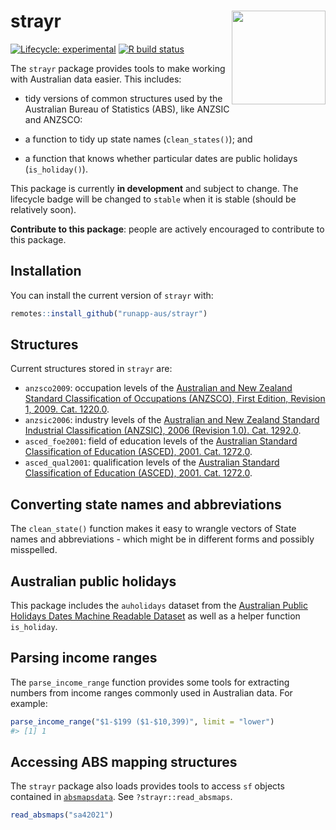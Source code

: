 
<!-- README.md is generated from README.Rmd. Please edit that file -->

# strayr <img src="man/figures/apple-touch-icon-152x152.png" align="right" style="height:150px"/>

<!-- badges: start -->

[![Lifecycle:
experimental](https://img.shields.io/badge/lifecycle-experimental-orange.svg)](https://www.tidyverse.org/lifecycle/#experimental)
[![R build
status](https://github.com/runapp-aus/strayr/workflows/R-CMD-check/badge.svg)](https://github.com/runapp-aus/strayr/actions)

<!-- badges: end -->

The `strayr` package provides tools to make working with Australian data
easier. This includes:

-   tidy versions of common structures used by the Australian Bureau of
    Statistics (ABS), like ANZSIC and ANZSCO:

-   a function to tidy up state names (`clean_states()`); and

-   a function that knows whether particular dates are public holidays
    (`is_holiday()`).

This package is currently **in development** and subject to change. The
lifecycle badge will be changed to `stable` when it is stable (should be
relatively soon).

**Contribute to this package**: people are actively encouraged to
contribute to this package.

## Installation

You can install the current version of `strayr` with:

``` r
remotes::install_github("runapp-aus/strayr")
```

## Structures

Current structures stored in `strayr` are:

-   `anzsco2009`: occupation levels of the [Australian and New Zealand
    Standard Classification of Occupations (ANZSCO), First Edition,
    Revision 1, 2009. Cat.
    1220.0](https://www.abs.gov.au/AUSSTATS/abs@.nsf/DetailsPage/1220.0First%20Edition,%20Revision%201?OpenDocument).
-   `anzsic2006`: industry levels of the [Australian and New Zealand
    Standard Industrial Classification (ANZSIC), 2006 (Revision 1.0).
    Cat.
    1292.0](https://www.abs.gov.au/ausstats/abs@.nsf/0/20C5B5A4F46DF95BCA25711F00146D75?opendocument).
-   `asced_foe2001`: field of education levels of the [Australian
    Standard Classification of Education (ASCED), 2001. Cat.
    1272.0](https://www.abs.gov.au/ausstats/abs@.nsf/mf/1272.0).
-   `asced_qual2001`: qualification levels of the [Australian Standard
    Classification of Education (ASCED), 2001. Cat.
    1272.0](https://www.abs.gov.au/ausstats/abs@.nsf/mf/1272.0).

## Converting state names and abbreviations

The `clean_state()` function makes it easy to wrangle vectors of State
names and abbreviations - which might be in different forms and possibly
misspelled.

## Australian public holidays

This package includes the `auholidays` dataset from the [Australian
Public Holidays Dates Machine Readable
Dataset](https://data.gov.au/data/dataset/australian-holidays-machine-readable-dataset)
as well as a helper function `is_holiday`.

## Parsing income ranges

The `parse_income_range` function provides some tools for extracting
numbers from income ranges commonly used in Australian data. For
example:

``` r
parse_income_range("$1-$199 ($1-$10,399)", limit = "lower")
#> [1] 1
```

## Accessing ABS mapping structures

The `strayr` package also loads provides tools to access `sf` objects
contained in [`absmapsdata`](https://github.com/wfmackey/absmapsdata).
See `?strayr::read_absmaps`.

``` r
read_absmaps("sa42021")
```
